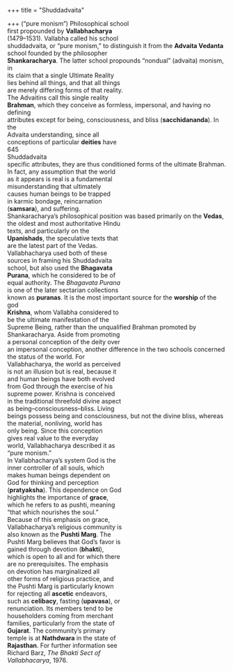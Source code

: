 +++
title = "Shuddadvaita"

+++
(“pure monism”) Philosophical school  
first propounded by **Vallabhacharya**  
(1479–1531). Vallabha called his school  
shuddadvaita, or “pure monism,” to distinguish it from the **Advaita Vedanta**  
school founded by the philosopher  
**Shankaracharya**. The latter school propounds “nondual” (advaita) monism, in  
its claim that a single Ultimate Reality  
lies behind all things, and that all things  
are merely differing forms of that reality.  
The Advaitins call this single reality  
**Brahman**, which they conceive as formless, impersonal, and having no defining  
attributes except for being, consciousness, and bliss (**sacchidananda**). In the  
Advaita understanding, since all  
conceptions of particular **deities** have  
645  
Shuddadvaita  
specific attributes, they are thus conditioned forms of the ultimate Brahman.  
In fact, any assumption that the world  
as it appears is real is a fundamental  
misunderstanding that ultimately  
causes human beings to be trapped  
in karmic bondage, reincarnation  
(**samsara**), and suffering.  
Shankaracharya’s philosophical position was based primarily on the **Vedas**,  
the oldest and most authoritative Hindu  
texts, and particularly on the  
**Upanishads**, the speculative texts that  
are the latest part of the Vedas.  
Vallabhacharya used both of these  
sources in framing his Shuddadvaita  
school, but also used the **Bhagavata**  
**Purana**, which he considered to be of  
equal authority. The *Bhagavata Purana*  
is one of the later sectarian collections  
known as **puranas**. It is the most important source for the **worship** of the god  
**Krishna**, whom Vallabha considered to  
be the ultimate manifestation of the  
Supreme Being, rather than the unqualified Brahman promoted by  
Shankaracharya. Aside from promoting  
a personal conception of the deity over  
an impersonal conception, another difference in the two schools concerned  
the status of the world. For  
Vallabhacharya, the world as perceived  
is not an illusion but is real, because it  
and human beings have both evolved  
from God through the exercise of his  
supreme power. Krishna is conceived  
in the traditional threefold divine aspect  
as being–consciousness–bliss. Living  
beings possess being and consciousness, but not the divine bliss, whereas  
the material, nonliving, world has  
only being. Since this conception  
gives real value to the everyday  
world, Vallabhacharya described it as  
“pure monism.”  
In Vallabhacharya’s system God is the  
inner controller of all souls, which  
makes human beings dependent on  
God for thinking and perception  
(**pratyaksha**). This dependence on God  
highlights the importance of **grace**,  
which he refers to as pushti, meaning  
“that which nourishes the soul.”  
Because of this emphasis on grace,  
Vallabhacharya’s religious community is  
also known as the **Pushti Marg**. The  
Pushti Marg believes that God’s favor is  
gained through devotion (**bhakti**),  
which is open to all and for which there  
are no prerequisites. The emphasis  
on devotion has marginalized all  
other forms of religious practice, and  
the Pushti Marg is particularly known  
for rejecting all **ascetic** endeavors,  
such as **celibacy**, fasting (**upavasa**), or  
renunciation. Its members tend to be  
householders coming from merchant  
families, particularly from the state of  
**Gujarat**. The community’s primary  
temple is at **Nathdwara** in the state of  
**Rajasthan**. For further information see  
Richard Barz, *The Bhakti Sect of*  
*Vallabhacarya*, 1976.